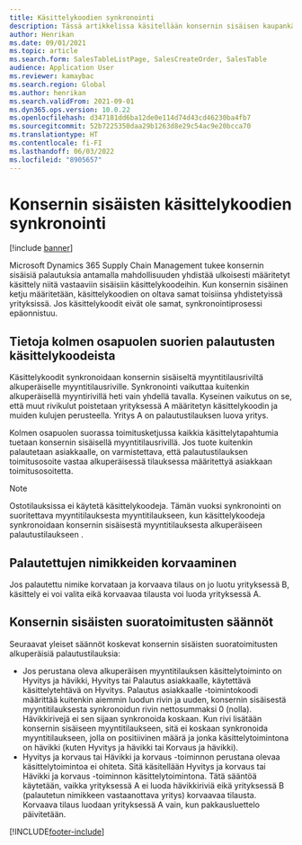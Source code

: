 ```yaml
---
title: Käsittelykoodien synkronointi
description: Tässä artikkelissa käsitellään konsernin sisäisen kaupankäynnin käsittelykoodien synkronointia
author: Henrikan
ms.date: 09/01/2021
ms.topic: article
ms.search.form: SalesTableListPage, SalesCreateOrder, SalesTable
audience: Application User
ms.reviewer: kamaybac
ms.search.region: Global
ms.author: henrikan
ms.search.validFrom: 2021-09-01
ms.dyn365.ops.version: 10.0.22
ms.openlocfilehash: d347181dd6ba12de0e114d74d43cd46230ba4fb7
ms.sourcegitcommit: 52b7225350daa29b1263d8e29c54ac9e20bcca70
ms.translationtype: HT
ms.contentlocale: fi-FI
ms.lasthandoff: 06/03/2022
ms.locfileid: "8905657"
---
```

# <a name="synchronize-intercompany-disposition-codes"></a>Konsernin sisäisten käsittelykoodien synkronointi

[!include [banner](../../includes/banner.md)]

Microsoft Dynamics 365 Supply Chain Management tukee konsernin sisäisiä palautuksia antamalla mahdollisuuden yhdistää ulkoisesti määritetyt käsittely niitä vastaaviin sisäisiin käsittelykoodeihin. Kun konsernin sisäinen ketju määritetään, käsittelykoodien on oltava samat toisiinsa yhdistetyissä yrityksissä. Jos käsittelykoodit eivät ole samat, synkronointiprosessi epäonnistuu.

## <a name="about-disposition-codes-for-three-legged-direct-returns"></a>Tietoja kolmen osapuolen suorien palautusten käsittelykoodeista

Käsittelykoodit synkronoidaan konsernin sisäiseltä myyntitilausriviltä alkuperäiselle myyntitilausriville. Synkronointi vaikuttaa kuitenkin alkuperäisellä myyntirivillä heti vain yhdellä tavalla. Kyseinen vaikutus on se, että muut rivikulut poistetaan yrityksessä A määritetyn käsittelykoodin ja muiden kulujen perusteella. Yritys A on palautustilauksen luova yritys.

Kolmen osapuolen suorassa toimitusketjussa kaikkia käsittelytapahtumia tuetaan konsernin sisäisellä myyntitilausrivillä. Jos tuote kuitenkin palautetaan asiakkaalle, on varmistettava, että palautustilauksen toimitusosoite vastaa alkuperäisessä tilauksessa määritettyä asiakkaan toimitusosoitetta.

> [!NOTE]
> Ostotilauksissa ei käytetä käsittelykoodeja. Tämän vuoksi synkronointi on suoritettava myyntitilauksesta myyntitilaukseen, kun käsittelykoodeja synkronoidaan konsernin sisäisestä myyntitilauksesta alkuperäiseen palautustilaukseen .

## <a name="replacing-returned-items"></a>Palautettujen nimikkeiden korvaaminen

Jos palautettu nimike korvataan ja korvaava tilaus on jo luotu yrityksessä B, käsittely ei voi valita eikä korvaavaa tilausta voi luoda yrityksessä A.

## <a name="rules-for-intercompany-direct-deliveries"></a>Konsernin sisäisten suoratoimitusten säännöt

Seuraavat yleiset säännöt koskevat konsernin sisäisten suoratoimitusten alkuperäisiä palautustilauksia:

- Jos perustana oleva alkuperäisen myyntitilauksen käsittelytoiminto on Hyvitys ja hävikki, Hyvitys tai Palautus asiakkaalle, käytettävä käsittelytehtävä on Hyvitys. Palautus asiakkaalle -toimintokoodi määrittää kuitenkin aiemmin luodun rivin ja uuden, konsernin sisäisestä myyntitilauksesta synkronoidun rivin nettosummaksi 0 (nolla). Hävikkirivejä ei sen sijaan synkronoida koskaan. Kun rivi lisätään konsernin sisäiseen myyntitilaukseen, sitä ei koskaan synkronoida myyntitilaukseen, jolla on positiivinen määrä ja jonka käsittelytoimintona on hävikki (kuten Hyvitys ja hävikki tai Korvaus ja hävikki).
- Hyvitys ja korvaus tai Hävikki ja korvaus -toiminnon perustana olevaa käsittelytoimintoa ei ohiteta. Sitä käsitellään Hyvitys ja korvaus tai Hävikki ja korvaus -toiminnon käsittelytoimintona. Tätä sääntöä käytetään, vaikka yrityksessä A ei luoda hävikkiriviä eikä yrityksessä B (palautetun nimikkeen vastaanottava yritys) korvaavaa tilausta. Korvaava tilaus luodaan yrityksessä A vain, kun pakkausluettelo päivitetään.

[!INCLUDE[footer-include](../../includes/footer-banner.md)]
